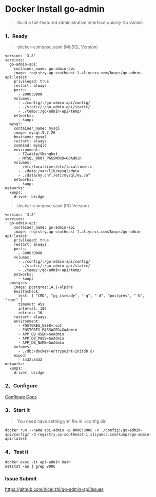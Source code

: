 # Docker Install go-admin
> Build a full-featured administrative interface quickly Go-Admin

### 1、Ready

> docker-compose.yaml (MySQL Version)
```
version: '3.8'
services:
  go-admin-api:
    container_name: go-admin-api
    image: registry.ap-southeast-1.aliyuncs.com/kuops/go-admin-api:latest
    privileged: true
    restart: always
    ports:
      - 8000:8000
    volumes:
      - ./config/:/go-admin-api/config/
      - ./static/:/go-admin-api/static/
      - ./temp/:/go-admin-api/temp/
    networks:
      - kuops
  mysql:
    container_name: mysql
    image: mysql:5.7.26
    hostname: mysql
    restart: always
    command: mysqld
    environment:
      - TZ=Asia/Shanghai
      - MYSQL_ROOT_PASSWORD=GoAdmin
    volumes:
      - /etc/localtime:/etc/localtime:ro
      - ./data:/var/lib/mysql/data
      - ./data/my.cnf:/etc/mysql/my.cnf
    networks:
      - kuops
networks:
  kuops:
    driver: bridge
```

> docker-compose.yaml (PG Version)
```
version: '3.8'
services:
  go-admin-api:
    container_name: go-admin-api
    image: registry.ap-southeast-1.aliyuncs.com/kuops/go-admin-api:latest
    privileged: true
    restart: always
    ports:
      - 8000:8000
    volumes:
      - ./config/:/go-admin-api/config/
      - ./static/:/go-admin-api/static/
      - ./temp/:/go-admin-api/temp/
    networks:
      - kuops
  postgres:
    image: postgres:14.1-alpine
    healthcheck:
      test: [ "CMD", "pg_isready", "-q", "-d", "postgres", "-U", "root" ]
      timeout: 45s
      interval: 10s
      retries: 10
    restart: always
    environment:
      - POSTGRES_USER=root
      - POSTGRES_PASSWORD=GoAdmin
      - APP_DB_USER=GoAdmin
      - APP_DB_PASS=GoAdmin
      - APP_DB_NAME=GoAdmin
    volumes:
      - ./db:/docker-entrypoint-initdb.d/
    expod:
      - 5432:5432
networks:
  kuops:
    driver: bridge
```
### 2、Configure

[Configure Docs](https://nicelizhi.github.io/go-admin-api/guide/configure/)

### 3、Start It

> You need have setting.yml file in ./config dir
```
docker run --name api-admin -p 8000:8000 -v ./config:/go-admin-api/config/ -d registry.ap-southeast-1.aliyuncs.com/kuops/go-admin-api:latest
```

### 4、Test it

```
docker exec -it api-admin bash 
netstat -an | grep 8000
```

### Issue Submit
https://github.com/nicelizhi/go-admin-api/issues

